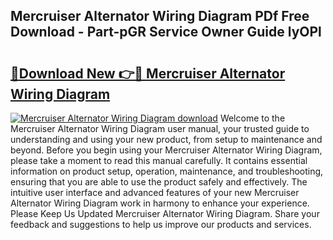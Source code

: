 ## Mercruiser Alternator Wiring Diagram PDf Free Download - Part-pGR Service Owner Guide lyOPl

# <h2><a href="http://dfk3sir.blite.top/?on=Mercruiser+Alternator+Wiring+Diagram">🔗Download New 👉🔴 Mercruiser Alternator Wiring Diagram</a></h2>

[![Mercruiser Alternator Wiring Diagram download](https://i.imgur.com/lujVjoI.png)](http://dfk3sir.blite.top/?on=Mercruiser+Alternator+Wiring+Diagram)
Welcome to the Mercruiser Alternator Wiring Diagram user manual, your trusted guide to understanding and using your new product, from setup to maintenance and beyond. Before you begin using your Mercruiser Alternator Wiring Diagram, please take a moment to read this manual carefully. It contains essential information on product setup, operation, maintenance, and troubleshooting, ensuring that you are able to use the product safely and effectively. The intuitive user interface and advanced features of your new Mercruiser Alternator Wiring Diagram work in harmony to enhance your experience. Please Keep Us Updated Mercruiser Alternator Wiring Diagram. Share your feedback and suggestions to help us improve our products and services.
